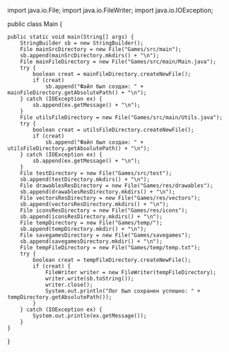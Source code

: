 import java.io.File;
import java.io.FileWriter;
import java.io.IOException;

public class Main {

    public static void main(String[] args) {
        StringBuilder sb = new StringBuilder();
        File mainSrcDirectory = new File("Games/src/main");
        sb.append(mainSrcDirectory.mkdirs() + "\n");
        File mainFileDirectory = new File("Games/src/main/Main.java");
        try {
            boolean creat = mainFileDirectory.createNewFile();
            if (creat)
                sb.append("Файл был создан: " + mainFileDirectory.getAbsolutePath() + "\n");
        } catch (IOException ex) {
            sb.append(ex.getMessage() + "\n");
        }
        File utilsFileDirectory = new File("Games/src/main/Utils.java");
        try {
            boolean creat = utilsFileDirectory.createNewFile();
            if (creat)
                sb.append("Файл был создан: " + utilsFileDirectory.getAbsolutePath() + "\n");
        } catch (IOException ex) {
            sb.append(ex.getMessage() + "\n");
        }
        File testDirectory = new File("Games/src/test");
        sb.append(testDirectory.mkdirs() + "\n");
        File drawablesResDirectory = new File("Games/res/drawables");
        sb.append(drawablesResDirectory.mkdirs() + "\n");
        File vectorsResDirectory = new File("Games/res/vectors");
        sb.append(vectorsResDirectory.mkdirs() + "\n");
        File iconsResDirectory = new File("Games/res/icons");
        sb.append(iconsResDirectory.mkdirs() + "\n");
        File tempDirectory = new File("Games/temp/");
        sb.append(tempDirectory.mkdir() + "\n");
        File savegamesDirectory = new File("Games/savegames");
        sb.append(savegamesDirectory.mkdir() + "\n");
        File tempFileDirectory = new File("Games/temp/temp.txt");
        try {
            boolean creat = tempFileDirectory.createNewFile();
            if (creat) {
                FileWriter writer = new FileWriter(tempFileDirectory);
                writer.write(sb.toString());
                writer.close();
                System.out.println("Лог был сохранен успешно: " + tempDirectory.getAbsolutePath());
            }
        } catch (IOException ex) {
            System.out.println(ex.getMessage());
        }
    }
}
